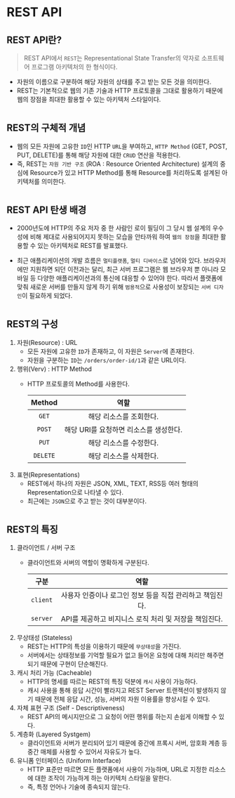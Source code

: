 # REST API

## REST API란?

> REST API에서 `REST`는 Representational State Transfer의 약자로 소프트웨어 프로그램 아키텍처의 한 형식이다.
- 자원의 이름으로 구분하여 해당 자원의 상태를 주고 받는 모든 것을 의미한다.
- REST는 기본적으로 웹의 기존 기술과 HTTP 프로토콜을 그대로 활용하기 때문에 웹의 장점을 최대한 활용할 수 있는 아키텍처 스타일이다.
#
## REST의 구체적 개념
- 웹의 모든 자원에 고유한 `ID`인 HTTP `URL`을 부여하고, `HTTP Method` (GET, POST, PUT, DELETE)를 통해 해당 자원에 대한 `CRUD` 연산을 적용한다.
- 즉, REST는 `자원 기반 구조` (ROA : Resource Oriented Architecture) 설계의 중심에 Resource가 있고 HTTP Method를 통해 Resource를 처리하도록 설계된 아키텍처를 의미한다.
#
## REST API 탄생 배경
- 2000년도에 HTTP의 주요 저자 중 한 사람인 로이 필딩이 그 당시 웹 설계의 우수성에 비해 제대로 사용되어지지 못하는 모습을 안타까워 하여 `웹의 장점`을 최대한 활용할 수 있는 아키텍처로 REST를 발표했다.

- 최근 애플리케이션의 개발 흐름은 `멀티플랫폼`, `멀티 디바이스`로 넘어와 있다. 브라우저에만 지원하면 되던 이전과는 달리, 최근 서버 프로그램은 웹 브라우저 뿐 아니라 모바일 등 다양한 애플리케이션과의 통신에 대응할 수 있어야 한다. 따라서 플랫폼에 맞춰 새로운 서버를 만들지 않게 하기 위해 `범용적`으로 사용성이 보장되는 `서버 디자인`이 필요하게 되었다.
#
## REST의 구성
1. 자원(Resource) : URL
    - 모든 자원에 고유한 `ID`가 존재하고, 이 자원은 `Server`에 존재한다.
    - 자원을 구분하는 `ID`는 `/orders/order-id/1`과 같은 URL이다.
1. 행위(Verv) : HTTP Method
    - HTTP 프로토콜의 Method를 사용한다.

        Method|역할
      :---:|:---:|
        `GET`|해당 리소스를 조회한다.
        `POST`|해당 URI를 요청하면 리소스를 생성한다.
        `PUT`|해당 리소스를 수정한다.
        `DELETE`|해당 리소스를 삭제한다.
1. 표현(Representations)
    - REST에서 하나의 자원은 JSON, XML, TEXT, RSS등 여러 형태의 Representation으로 나타낼 수 있다.
    - 최근에는 `JSON`으로 주고 받는 것이 대부분이다.
#
## REST의 특징
1. 클라이언트 / 서버 구조
    - 클라이언트와 서버의 역할이 명확하게 구분된다.

        구분|역할
      :---:|:---:|
        `client`| 사용자 인증이나 로그인 정보 등을 직접 관리하고 책임진다.
        `server`|API를 제공하고 비지니스 로직 처리 및 저장을 책임진다.
1. 무상태성 (Stateless)
    - REST는 HTTP의 특성을 이용하기 때문에 `무상태성`을 가진다.
    - 서버에서는 상태정보를 기억할 필요가 없고 들어온 요청에 대해 처리만 해주면 되기 때문에 구현이 단순해진다.
1. 캐시 처리 가능 (Cacheable)
    - HTTP의 명세를 따르는 REST의 특징 덕분에 `캐시` 사용이 가능하다.
    - 캐시 사용을 통해 응답 시간이 빨라지고 REST Server 트랜젝션이 발생하지 않기 때문에 전체 응답 시간, 성능, 서버의 자원 이용률을 향상시킬 수 있다.
1. 자체 표현 구조 (Self - Descriptiveness)
    - REST API의 메시지만으로 그 요청이 어떤 행위를 하는지 손쉽게 이해할 수 있다.
1. 계층화 (Layered Systgem)
    - 클라이언트와 서버가 분리되어 있기 때문에 중간에 프록시 서버, 암호화 계층 등 중간 매체를 사용할 수 있어서 자유도가 높다.
1. 유니폼 인터페이스 (Uniform Interface)
    - HTTP 표준만 따르면 모든 플랫폼에서 사용이 가능하며, URL로 지정한 리소스에 대한 조작이 가능하게 하는 아키텍처 스타일을 말한다.
    - 즉, 특정 언어나 기술에 종속되지 않는다.
#

